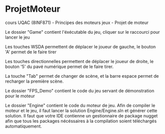 # ProjetMoteur

cours UQAC (8INF871) - Principes des moteurs jeux - Projet de moteur

Le dossier "Game" contient l'éxécutable du jeu, cliquer sur le raccourci pour lancer le jeu

Les touches WSDA permettent de déplacer le joueur de gauche, le bouton 'A' permet de le faire tirer

Les touches directionnelles permettent de déplacer le joueur de droite, le bouton '5' du pavé numérique permet  de le faire tirer.

La touche "Tab" permet de changer de scène, et la barre espace permet de recharger la première scène.

Le dossier "FPS_Demo" contient le code du jeu servant de démonstration pour le moteur

Le dossier "Engine" contient le code du moteur de jeu. Afin de compiler le moteur et le jeu, il faut lancer la solution Engine/Engine.sln
et générer cette solution. Il faut que votre IDE contienne un gestionnaire de package nugget afin que tous les packages nécéssaires
à la compilation soient téléchargés automatiquement.
